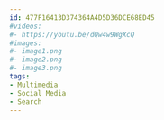 ```yaml
---
id: 477F16413D374364A4D5D36DCE68ED45
#videos:
#- https://youtu.be/dQw4w9WgXcQ
#images:
#- image1.png
#- image2.png
#- image3.png
tags:
- Multimedia
- Social Media
- Search
---
```

